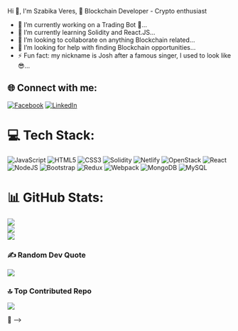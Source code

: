 Hi 👋, I'm Szabika Veres, 
                         🔗 Blockchain Developer - Crypto enthusiast

- 🔭 I’m currently working on a Trading Bot 🤖...
- 🌱 I’m currently learning Solidity and React.JS...
- 👯 I’m looking to collaborate on anything Blockchain related...
- 🤔 I’m looking for help with finding Blockchain opportunities...
- ⚡ Fun fact: my nickname is Josh after a famous singer, I used to look like 😎...

## 🌐 Connect with me:
[![Facebook](https://img.shields.io/badge/Facebook-%231877F2.svg?logo=Facebook&logoColor=white)](https://facebook.com/szabika.veres) [![LinkedIn](https://img.shields.io/badge/LinkedIn-%230077B5.svg?logo=linkedin&logoColor=white)](https://linkedin.com/in/szabolcsveres) 

# 💻 Tech Stack:
![JavaScript](https://img.shields.io/badge/javascript-%23323330.svg?style=for-the-badge&logo=javascript&logoColor=%23F7DF1E) ![HTML5](https://img.shields.io/badge/html5-%23E34F26.svg?style=for-the-badge&logo=html5&logoColor=white) ![CSS3](https://img.shields.io/badge/css3-%231572B6.svg?style=for-the-badge&logo=css3&logoColor=white) ![Solidity](https://img.shields.io/badge/Solidity-%23363636.svg?style=for-the-badge&logo=solidity&logoColor=white) ![Netlify](https://img.shields.io/badge/netlify-%23000000.svg?style=for-the-badge&logo=netlify&logoColor=#00C7B7) ![OpenStack](https://img.shields.io/badge/Openstack-%23f01742.svg?style=for-the-badge&logo=openstack&logoColor=white) ![React](https://img.shields.io/badge/react-%2320232a.svg?style=for-the-badge&logo=react&logoColor=%2361DAFB) ![NodeJS](https://img.shields.io/badge/node.js-6DA55F?style=for-the-badge&logo=node.js&logoColor=white) ![Bootstrap](https://img.shields.io/badge/bootstrap-%23563D7C.svg?style=for-the-badge&logo=bootstrap&logoColor=white) ![Redux](https://img.shields.io/badge/redux-%23593d88.svg?style=for-the-badge&logo=redux&logoColor=white) ![Webpack](https://img.shields.io/badge/webpack-%238DD6F9.svg?style=for-the-badge&logo=webpack&logoColor=black) ![MongoDB](https://img.shields.io/badge/MongoDB-%234ea94b.svg?style=for-the-badge&logo=mongodb&logoColor=white) ![MySQL](https://img.shields.io/badge/mysql-%2300f.svg?style=for-the-badge&logo=mysql&logoColor=white)

# 📊 GitHub Stats:
![](https://github-readme-stats.vercel.app/api?username=szabikaveres&theme=dark&hide_border=false&include_all_commits=false&count_private=false)<br/>
![](https://github-readme-streak-stats.herokuapp.com/?user=szabikaveres&theme=dark&hide_border=false)<br/>
![](https://github-readme-stats.vercel.app/api/top-langs/?username=szabikaveres&theme=dark&hide_border=false&include_all_commits=false&count_private=false&layout=compact)

### ✍️ Random Dev Quote
![](https://quotes-github-readme.vercel.app/api?type=vetical&theme=radical)

### 🔝 Top Contributed Repo
![](https://github-contributor-stats.vercel.app/api?username=szabikaveres&limit=5&theme=dark&combine_all_yearly_contributions=true)

🫡 
-->
  
